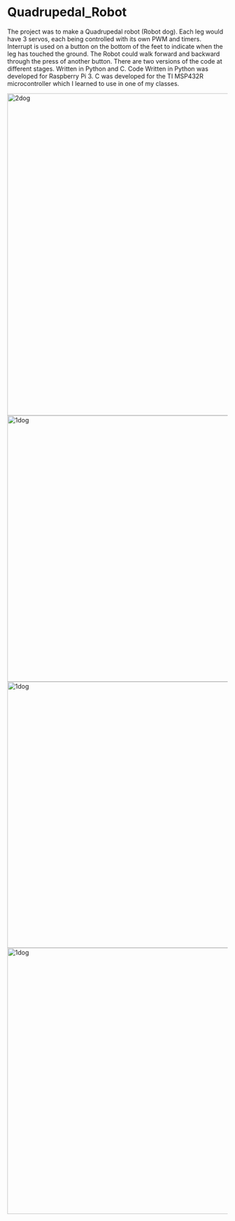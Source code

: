 # Quadrupedal_Robot
The project was to make a Quadrupedal robot (Robot dog). Each leg would have 3
servos, each being controlled with its own PWM and timers. Interrupt is used on
a button on the bottom of the feet to indicate when the leg has touched the
ground. The Robot could walk forward and backward through the
press of another button. There are two versions of the code at different stages. Written in Python and C. Code Written in Python was developed for Raspberry Pi 3. C was developed for the TI MSP432R microcontroller which I learned to use in one of my classes. 

<img width="737" alt="2dog" src="https://github.com/FarhanAli24/Quadrupedal_Robot/assets/146472794/b352984d-0b9f-45d7-ba11-7832d820f837">
<img width="609" alt="1dog" src="https://github.com/FarhanAli24/Quadrupedal_Robot/assets/146472794/20407e5a-6aaa-4ae3-8c44-e3eb93ea9b64">
<img width="609" alt="1dog" src="https://github.com/FarhanAli24/Quadrupedal_Robot/assets/146472794/da53b889-c3d2-4984-81ba-4cc5a2d841ee">
<img width="609" alt="1dog" src="https://github.com/FarhanAli24/Quadrupedal_Robot/assets/146472794/d2e397f5-857b-46bf-a7ea-37e1b6da2089">

